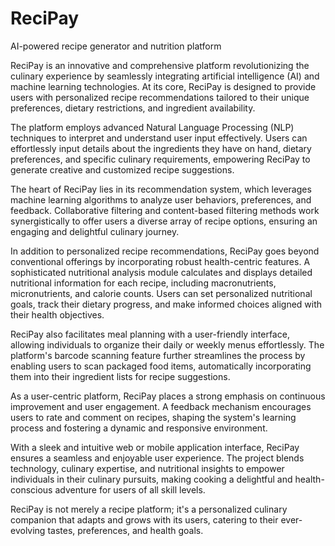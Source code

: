 # ReciPay
AI-powered recipe generator and nutrition platform


ReciPay is an innovative and comprehensive platform revolutionizing the culinary experience by seamlessly integrating artificial intelligence (AI) and machine learning technologies. At its core, ReciPay is designed to provide users with personalized recipe recommendations tailored to their unique preferences, dietary restrictions, and ingredient availability.

The platform employs advanced Natural Language Processing (NLP) techniques to interpret and understand user input effectively. Users can effortlessly input details about the ingredients they have on hand, dietary preferences, and specific culinary requirements, empowering ReciPay to generate creative and customized recipe suggestions.

The heart of ReciPay lies in its recommendation system, which leverages machine learning algorithms to analyze user behaviors, preferences, and feedback. Collaborative filtering and content-based filtering methods work synergistically to offer users a diverse array of recipe options, ensuring an engaging and delightful culinary journey.

In addition to personalized recipe recommendations, ReciPay goes beyond conventional offerings by incorporating robust health-centric features. A sophisticated nutritional analysis module calculates and displays detailed nutritional information for each recipe, including macronutrients, micronutrients, and calorie counts. Users can set personalized nutritional goals, track their dietary progress, and make informed choices aligned with their health objectives.

ReciPay also facilitates meal planning with a user-friendly interface, allowing individuals to organize their daily or weekly menus effortlessly. The platform's barcode scanning feature further streamlines the process by enabling users to scan packaged food items, automatically incorporating them into their ingredient lists for recipe suggestions.

As a user-centric platform, ReciPay places a strong emphasis on continuous improvement and user engagement. A feedback mechanism encourages users to rate and comment on recipes, shaping the system's learning process and fostering a dynamic and responsive environment.

With a sleek and intuitive web or mobile application interface, ReciPay ensures a seamless and enjoyable user experience. The project blends technology, culinary expertise, and nutritional insights to empower individuals in their culinary pursuits, making cooking a delightful and health-conscious adventure for users of all skill levels.

ReciPay is not merely a recipe platform; it's a personalized culinary companion that adapts and grows with its users, catering to their ever-evolving tastes, preferences, and health goals.
